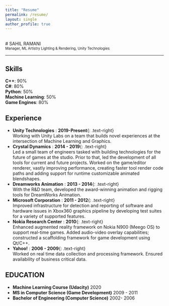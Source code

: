 ```yaml
---
title: "Resume"
permalink: /resume/
layout: single
author_profile: true
---
```

<br/>
# SAHIL RAMANI
<div style="margin-top:0px; font-size:0.8em"> Manager, ML Artistry Lighting & Rendering, Unity Technologies</div>

----

## Skills

**C++**: 90%<br/>
**C#**: 80%<br/>
**Python**: 50%<br/>
**Machine Learning**: 50%<br/>
**Game Engines**: 80%<br/>

## Experience

- **Unity Technologies** 
    : **2019-Present**{: .text-right}<br/>Working with Unity Labs on a team that builds novel experiences at the intersection of Machine Learning and Graphics.
- **Crystal Dynamics**
    : **2014 - 2019**{: .text-right}<br/>Led a small team of engineers tasked with building technologies for the future of games at the studio. Prior to that, led the development of all tools for current and future projects. Worked on the game/editor renderer, vastly improving performance, creating faster tool render code paths and adding support for runtime customizable animated blendshapes.
- **Dreamworks Animation**
    : **2013 - 2014**{: .text-right}<br/>With the R&D team, developed the award-winning animation and rigging tools for DreamWorks Animation.
- **Microsoft Corporation**
    : **2011 - 2012**{: .text-right}<br/>Improved infrastructure for detection and reporting of software and hardware issues in Xbox360 graphics pipeline by developing test suites for a variety of supported features.
- **Nokia Research Center**
    : **2010**{: .text-right}<br/>Enhanced augmented reality framework on Nokia N900 (Meego OS) to support real-time games. Added audio-video overlay capabilities; constructed a scaffolding framework for game development using Qt/C++.
- **Yahoo!**
    : **2006 - 2009**{: .text-right}<br/>Worked on real time data collection and processing framework. Ensured availability of business critical data.

## EDUCATION
- **Machine Learning Course (Udacity)** 2020<br/>
- **MS in Computer Science (Game Development)** 2009 - 2011<br/>
- **Bachelor of Engineering (Computer Science)** 2002- 2006<br/>